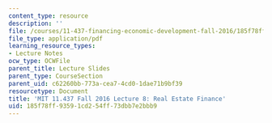 ```yaml
---
content_type: resource
description: ''
file: /courses/11-437-financing-economic-development-fall-2016/185f78ff93591cd254ff73dbb7e2bbb9_MIT11_437F16_Lec8.pdf
file_type: application/pdf
learning_resource_types:
- Lecture Notes
ocw_type: OCWFile
parent_title: Lecture Slides
parent_type: CourseSection
parent_uid: c62260bb-773a-cea7-4cd0-1dae71b9bf39
resourcetype: Document
title: 'MIT 11.437 Fall 2016 Lecture 8: Real Estate Finance'
uid: 185f78ff-9359-1cd2-54ff-73dbb7e2bbb9
---
```

